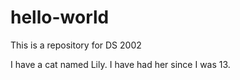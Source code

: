 # hello-world
This is a repository for DS 2002

I have a cat named Lily. I have had her since I was 13. 
